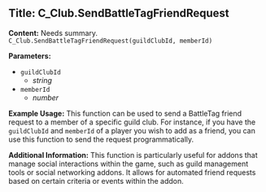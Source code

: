 ## Title: C_Club.SendBattleTagFriendRequest

**Content:**
Needs summary.
`C_Club.SendBattleTagFriendRequest(guildClubId, memberId)`

**Parameters:**
- `guildClubId`
  - *string*
- `memberId`
  - *number*

**Example Usage:**
This function can be used to send a BattleTag friend request to a member of a specific guild club. For instance, if you have the `guildClubId` and `memberId` of a player you wish to add as a friend, you can use this function to send the request programmatically.

**Additional Information:**
This function is particularly useful for addons that manage social interactions within the game, such as guild management tools or social networking addons. It allows for automated friend requests based on certain criteria or events within the addon.